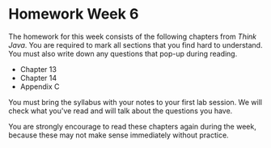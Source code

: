 # Homework Week 6

The homework for this week consists of the following chapters from *Think
Java*. You are required to mark all sections that you find hard to
understand. You must also write down any questions that pop-up during reading.

* Chapter 13
* Chapter 14
* Appendix C

You must bring the syllabus with your notes to your first lab session. We will
check what you've read and will talk about the questions you have.

You are strongly encourage to read these chapters again during the week, because
these may not make sense immediately without practice.
